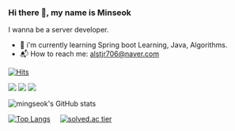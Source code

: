 ### Hi there 👋, my name is Minseok

I wanna be a server developer.
 - 🌱 i'm currently learning Spring boot Learning, Java, Algorithms.
 - 📬 How to reach me: alstjr706@naver.com 


[![Hits](https://hits.seeyoufarm.com/api/count/incr/badge.svg?url=https%3A%2F%2Fgithub.com%2Fmingseok%2Fmingseok.git&count_bg=%23724CDE&title_bg=%23676767&icon=github.svg&icon_color=%23FFFFFF&title=hits&edge_flat=false)](https://hits.seeyoufarm.com)



<img src="https://img.shields.io/badge/Java-007396?style=flat-square&logo=Java&logoColor=white"/></a>
<img src="https://img.shields.io/badge/Spring-6DB33F?style=flat-square&logo=Spring&logoColor=white"/></a>
<img src="https://img.shields.io/badge/Spring Boot-6DB33F?style=flat-square&logo=Spring Boot&logoColor=white"/></a>



![mingseok's GitHub stats](https://github-readme-stats.vercel.app/api?username=mingseok&show_icons=true&theme=buefy-light)


[![Top Langs](https://github-readme-stats.vercel.app/api/top-langs/?username=mingseok&layout=compact&theme=buefy-light&langs_count=10)](https://github.com/anuraghazra/github-readme-stats)
    &nbsp; &nbsp; [![solved.ac tier](http://mazassumnida.wtf/api/v2/generate_badge?boj=alstjr706)](https://solved.ac/alstjr706)


